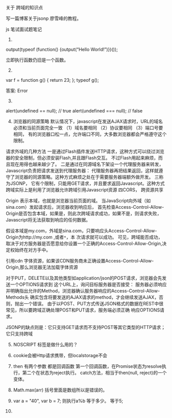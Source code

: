 关于 跨域的知识点

写一篇博客关于jsonp 廖雪峰的教程。

js 笔试面试题笔记

1.
output(typeof (function() {output(“Hello World!”)})());

立即执行函数仍旧是一个函数。

2.
var f = function g() {
    return 23;
};
typeof g(); 

答案: Error

3. 
alert(undefined == null); // true
alert(undefined === null); // false

4. 浏览器的同源策略
默认情况下，javascript在发送AJAX请求时，URL的域名必须和当前页面完全一致
（1）域名要相同 （2）协议要相同 （3）端口号要相同， 有的浏览器口松一点，允许端口不同，大多数浏览器都会严格遵守这个限制。

请求外域的几种方法
一是通过Flash插件发送HTTP请求，这种方式可以绕过浏览器的安全限制，但必须安装Flash,并且跟Flash交互。
不过Flash用起来麻烦，而且现在用得也越来越少了。
二是通过在同源域名下架设一个代理服务器来转发，Javascript负责把请求发送到代理服务器：
代理服务器再把结果返回，这样就遵守了浏览器的同源策略。这种方式麻烦之处在于需要服务器端额外做开发。
三称为JSONP， 它有个限制，只能用GET请求，并且要求返回Javascript。这种方式跨域实际上是利用了浏览器允许跨域引用Javascript资源
四CORS， 跨资源共享

Origin 表示本域，也就是浏览器当前页面的域。
当JavaScript向外域（如sina.com）发起请求后，浏览器收到响应后，
首先检查Access-Control-Allow-Origin是否包含本域，如果是，则此次跨域请求成功，如果不是，则请求失败，
Javascript将无法获取到响应的任何数据。

假设本域是my.com，外域是sina.com，只要响应头Access-Control-Allow-Origin为http://my.com ,或者`*`，本
次请求就可以成功。
可见，跨域能否成功，取决于对方服务器是否愿意给你设置一个正确的Access-Control-Allow-Origin,决定权始终在对方手中。

引用cdn 字体资源，如果该CDN服务商未正确设置Access-Control-Allow-Origin,那么浏览器无法加载字体资源

对于PUT，DELETE以及其他类型如application/json的POST请求，浏览器会先发送一个OPTIONS请求到
这个URL上，询问目标服务器是否接受：
服务器必须响应并明确指出允许的Method，浏览器确认服务器响应的Access-Control-Allow-Methods头
确实包含将要发送的AJAX请求的method，才会继续发送AJAX，否则，抛出一个错误。
由于以POST、PUT方式传送JSON格式的数据在REST中很常见，所以要跨域正确处理POST和PUT请求，服务端必须正确
响应OPTIONS请求。


JSONP的缺点则是：它只支持GET请求而不支持POST等其它类型的HTTP请求；它只支持跨域 

5. NOSCRIPT 标签是做什么用的？

6. cookie会被Http请求携带，但localstorage不会

7. then 有两个参数 都是回调函数 第一个回调函数，在Promise状态为resolve执行，第二个在状态为reject执行。
catch方法，相当于then(null, reject)的一个变体。

8. Math.max(arr) 括号里面是数组所以是错误的。

9. var a = "40", var b = 7;  则执行a%b 等于多少。
等于5;

10. 




